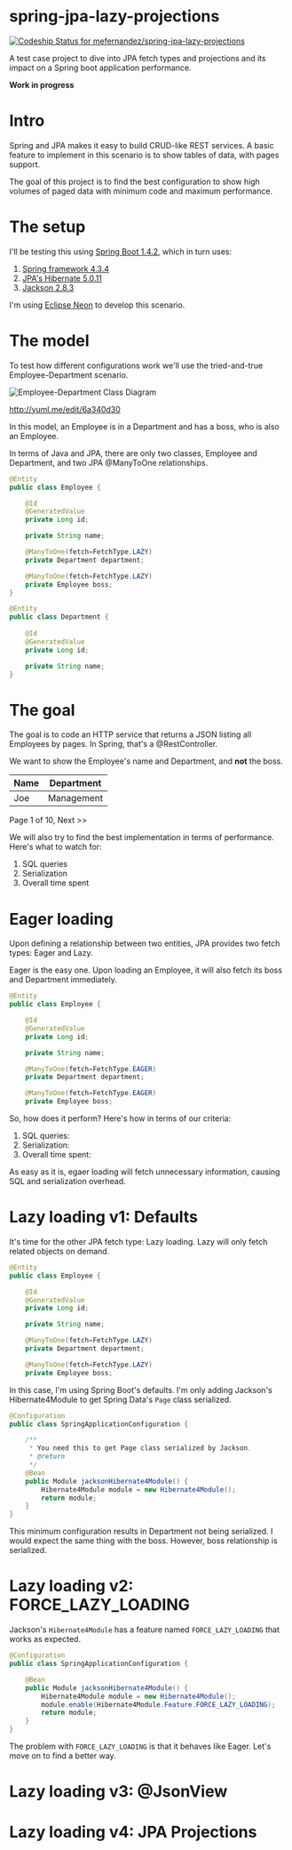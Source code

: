 # spring-jpa-lazy-projections
[ ![Codeship Status for mefernandez/spring-jpa-lazy-projections](https://app.codeship.com/projects/8f6f7cb0-9054-0134-93d5-6e4574ccc4bb/status?branch=master)](https://app.codeship.com/projects/185759)

A test case project to dive into JPA fetch types and projections and its impact on a Spring boot application performance.

**Work in progress**

# Intro

Spring and JPA makes it easy to build CRUD-like REST services.
A basic feature to implement in this scenario is to show tables of data, with pages support.

The goal of this project is to find the best configuration to show high volumes of paged data with minimum code and maximum performance.

# The setup

I'll be testing this using [Spring Boot 1.4.2](http://docs.spring.io/spring-boot/docs/1.4.2.RELEASE/reference/htmlsingle/), which in turn uses:

1. [Spring framework 4.3.4](http://docs.spring.io/spring/docs/4.3.4.RELEASE/spring-framework-reference/htmlsingle/)
2. [JPA's Hibernate 5.0.11](http://hibernate.org/orm/documentation/5.0/)
3. [Jackson 2.8.3](https://github.com/FasterXML/jackson-docs)

I'm using [Eclipse Neon](http://www.eclipse.org/) to develop this scenario.

# The model

To test how different configurations work we'll use the tried-and-true Employee-Department scenario.

![Employee-Department Class Diagram](http://yuml.me/6a340d30)

http://yuml.me/edit/6a340d30

In this model, an Employee is in a Department and has a boss, who is also an Employee.

In terms of Java and JPA, there are only two classes, Employee and Department, and two JPA @ManyToOne relationships.

```java
@Entity
public class Employee {

	@Id
	@GeneratedValue
	private Long id;

	private String name;

	@ManyToOne(fetch=FetchType.LAZY)
	private Department department;

	@ManyToOne(fetch=FetchType.LAZY)
	private Employee boss;
}

@Entity
public class Department {
	
	@Id
	@GeneratedValue
	private Long id;

	private String name;
}
```

# The goal

The goal is to code an HTTP service that returns a JSON listing all Employees by pages.
In Spring, that's a @RestController.

We want to show the Employee's name and Department, and **not** the boss.

|Name|Department|
|----|----------|
|Joe |Management|

Page 1 of 10, Next >>

We will also try to find the best implementation in terms of performance.
Here's what to watch for:

1. SQL queries
2. Serialization
3. Overall time spent

# Eager loading

Upon defining a relationship between two entities, JPA provides two fetch types: Eager and Lazy.

Eager is the easy one. Upon loading an Employee, it will also fetch its boss and Department immediately.

```java
@Entity
public class Employee {

	@Id
	@GeneratedValue
	private Long id;

	private String name;

	@ManyToOne(fetch=FetchType.EAGER)
	private Department department;

	@ManyToOne(fetch=FetchType.EAGER)
	private Employee boss;
```

So, how does it perform? Here's how in terms of our criteria:

1. SQL queries:
2. Serialization:
3. Overall time spent:

As easy as it is, egaer loading will fetch unnecessary information, causing SQL and serialization overhead.

# Lazy loading v1: Defaults

It's time for the other JPA fetch type: Lazy loading. 
Lazy will only fetch related objects on demand.

```java
@Entity
public class Employee {

	@Id
	@GeneratedValue
	private Long id;

	private String name;

	@ManyToOne(fetch=FetchType.LAZY)
	private Department department;

	@ManyToOne(fetch=FetchType.LAZY)
	private Employee boss;
```

In this case, I'm using Spring Boot's defaults.
I'm only adding Jackson's Hibernate4Module to get Spring Data's `Page` class serialized.

```java
@Configuration
public class SpringApplicationConfiguration {

	/**
	 * You need this to get Page class serialized by Jackson.
	 * @return
	 */
	@Bean
	public Module jacksonHibernate4Module() {
		Hibernate4Module module = new Hibernate4Module();
		return module;
	}
}
```

This minimum configuration results in Department not being serialized.
I would expect the same thing with the boss. However, boss relationship is serialized.

# Lazy loading v2: FORCE_LAZY_LOADING

Jackson's `Hibernate4Module` has a feature named `FORCE_LAZY_LOADING` that works as expected.
```java
@Configuration
public class SpringApplicationConfiguration {

	@Bean
	public Module jacksonHibernate4Module() {
		Hibernate4Module module = new Hibernate4Module();
		module.enable(Hibernate4Module.Feature.FORCE_LAZY_LOADING);
		return module;
	}
}
```

The problem with `FORCE_LAZY_LOADING` is that it behaves like Eager.
Let's move on to find a better way.

# Lazy loading v3: @JsonView

# Lazy loading v4: JPA Projections

